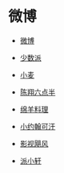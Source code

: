 # 微博


<div id = "首"></div>
<script src = "../js/首.js"></script>


* [微博](https://m.weibo.cn/)


* [少数派](https://m.weibo.cn/u/1914010467)
* [小麦](https://m.weibo.cn/u/1611435224)


* [陈翔六点半](https://m.weibo.cn/u/1908758204)
* [绵羊料理](https://m.weibo.cn/u/1733152694)
* [小约翰可汗](https://m.weibo.cn/u/7552181904)
* [影视飓风](https://m.weibo.cn/u/1044980795)
* [派小轩](https://m.weibo.cn/u/5591019706)
